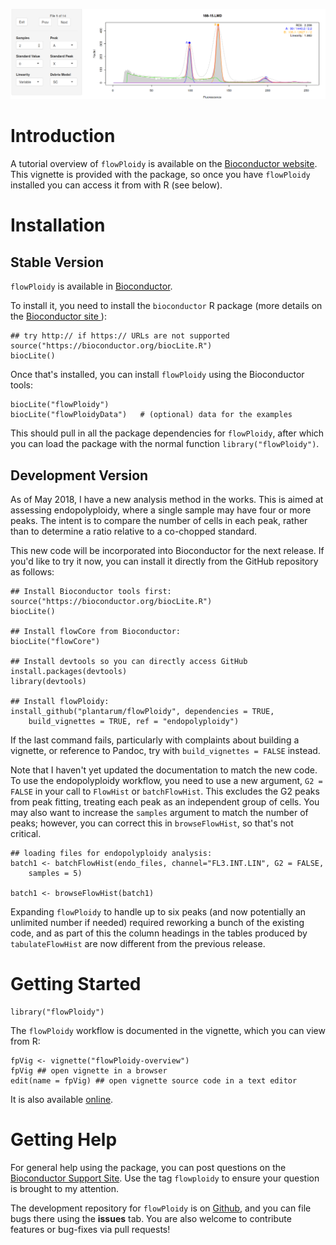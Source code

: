 ![](vignettes/gs_browse1.png)

# Introduction
A tutorial overview of `flowPloidy` is available on
the
[Bioconductor website](http://bioconductor.org/packages/release/bioc/vignettes/flowPloidy/inst/doc/flowPloidy-gettingStarted.html).
This vignette is provided with the package, so once you have `flowPloidy`
installed you can access it from with R (see below).

# Installation

## Stable Version

`flowPloidy` is available in [Bioconductor](https://bioconductor.org).

To install it, you need to install the `bioconductor` R package (more
details on the [Bioconductor site ](http://bioconductor.org/install/)):

```{r}
## try http:// if https:// URLs are not supported
source("https://bioconductor.org/biocLite.R")
biocLite()
```

Once that's installed, you can install `flowPloidy` using the Bioconductor
tools:

```{r}
biocLite("flowPloidy")
biocLite("flowPloidyData")   # (optional) data for the examples
```

This should pull in all the package dependencies for `flowPloidy`, after
which you can load the package with the normal function
`library("flowPloidy")`.

## Development Version

As of May 2018, I have a new analysis method in the works. This is aimed at
assessing endopolyploidy, where a single sample may have four or more
peaks. The intent is to compare the number of cells in each peak, rather
than to determine a ratio relative to a co-chopped standard.

This new code will be incorporated into Bioconductor for the next release.
If you'd like to try it now, you can install it directly from the GitHub
repository as follows: 

```{r}
## Install Bioconductor tools first:
source("https://bioconductor.org/biocLite.R")
biocLite()

## Install flowCore from Bioconductor:
biocLite("flowCore")

## Install devtools so you can directly access GitHub
install.packages(devtools)
library(devtools)

## Install flowPloidy:
install_github("plantarum/flowPloidy", dependencies = TRUE, 
    build_vignettes = TRUE, ref = "endopolyploidy")
```

If the last command fails, particularly with complaints about building a
vignette, or reference to Pandoc, try with `build_vignettes = FALSE`
instead.

Note that I haven't yet updated the documentation to match the new code. To
use the endopolyploidy workflow, you need to use a new argument, `G2 =
FALSE` in your call to `FlowHist` or `batchFlowHist`. This excludes the G2
peaks from peak fitting, treating each peak as an independent group of
cells. You may also want to increase the `samples` argument to match the
number of peaks; however, you can correct this in `browseFlowHist`, so
that's not critical.


```{r }
## loading files for endopolyploidy analysis:
batch1 <- batchFlowHist(endo_files, channel="FL3.INT.LIN", G2 = FALSE,
    samples = 5)

batch1 <- browseFlowHist(batch1)
```

Expanding `flowPloidy` to handle up to six peaks (and now potentially an
unlimited number if needed) required reworking a bunch of the existing
code, and as part of this the column headings in the tables produced by
`tabulateFlowHist` are now different from the previous release.

# Getting Started

```{r}
library("flowPloidy")
```

The `flowPloidy` workflow is documented in the vignette, which you can view
from R:

```{r}
fpVig <- vignette("flowPloidy-overview")
fpVig ## open vignette in a browser
edit(name = fpVig) ## open vignette source code in a text editor
```

It is also available [online](http://bioconductor.org/packages/release/bioc/vignettes/flowPloidy/inst/doc/flowPloidy-gettingStarted.html).

# Getting Help
For general help using the package, you can post questions on
the [Bioconductor Support Site](https://support.bioconductor.org/). Use the
tag `flowploidy` to ensure your question is brought to my attention.

The development repository for `flowPloidy` is
on [Github](https://github.com/plantarum/flowPloidy), and you can file bugs
there using the **issues** tab. You are also welcome to contribute features
or bug-fixes via pull requests!
